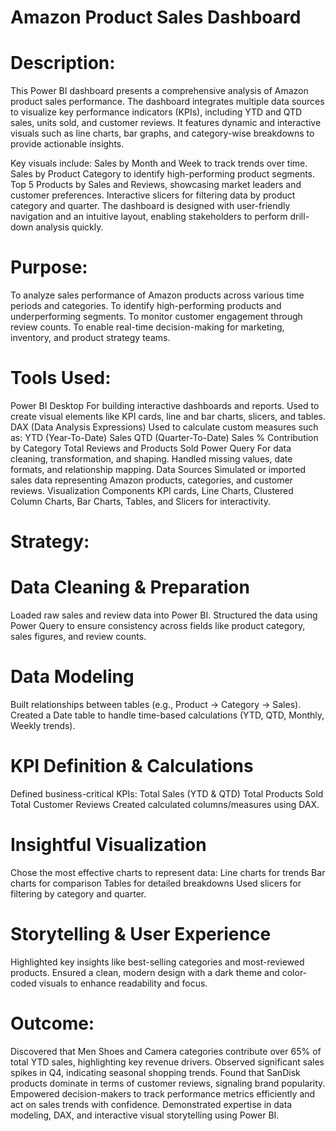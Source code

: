 # Amazon Product Sales Dashboard

# Description:
This Power BI dashboard presents a comprehensive analysis of Amazon product sales performance. The dashboard integrates multiple data sources to visualize key performance indicators (KPIs), including YTD and QTD sales, units sold, and customer reviews. It features dynamic and interactive visuals such as line charts, bar graphs, and category-wise breakdowns to provide actionable insights.

 Key visuals include:
Sales by Month and Week to track trends over time.
Sales by Product Category to identify high-performing product segments.
Top 5 Products by Sales and Reviews, showcasing market leaders and customer preferences.
Interactive slicers for filtering data by product category and quarter.
The dashboard is designed with user-friendly navigation and an intuitive layout, enabling stakeholders to perform drill-down analysis quickly.

# Purpose:
To analyze sales performance of Amazon products across various time periods and categories.
To identify high-performing products and underperforming segments.
To monitor customer engagement through review counts.
To enable real-time decision-making for marketing, inventory, and product strategy teams.

# Tools Used:
Power BI Desktop
For building interactive dashboards and reports.
Used to create visual elements like KPI cards, line and bar charts, slicers, and tables.
DAX (Data Analysis Expressions)
Used to calculate custom measures such as:
YTD (Year-To-Date) Sales
QTD (Quarter-To-Date) Sales
% Contribution by Category
Total Reviews and Products Sold
Power Query
For data cleaning, transformation, and shaping.
Handled missing values, date formats, and relationship mapping.
Data Sources
Simulated or imported sales data representing Amazon products, categories, and customer reviews.
Visualization Components
KPI cards, Line Charts, Clustered Column Charts, Bar Charts, Tables, and Slicers for interactivity.

# Strategy:
# Data Cleaning & Preparation
Loaded raw sales and review data into Power BI.
Structured the data using Power Query to ensure consistency across fields like product category, sales figures, and review counts.
# Data Modeling
Built relationships between tables (e.g., Product → Category → Sales).
Created a Date table to handle time-based calculations (YTD, QTD, Monthly, Weekly trends).
# KPI Definition & Calculations
Defined business-critical KPIs:
Total Sales (YTD & QTD)
Total Products Sold
Total Customer Reviews
Created calculated columns/measures using DAX.
# Insightful Visualization
Chose the most effective charts to represent data:
Line charts for trends
Bar charts for comparison
Tables for detailed breakdowns
Used slicers for filtering by category and quarter.
# Storytelling & User Experience
Highlighted key insights like best-selling categories and most-reviewed products.
Ensured a clean, modern design with a dark theme and color-coded visuals to enhance readability and focus.

# Outcome:
Discovered that Men Shoes and Camera categories contribute over 65% of total YTD sales, highlighting key revenue drivers.
Observed significant sales spikes in Q4, indicating seasonal shopping trends.
Found that SanDisk products dominate in terms of customer reviews, signaling brand popularity.
Empowered decision-makers to track performance metrics efficiently and act on sales trends with confidence.
Demonstrated expertise in data modeling, DAX, and interactive visual storytelling using Power BI.
